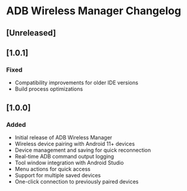 # ADB Wireless Manager Changelog

## [Unreleased]

## [1.0.1]
### Fixed
- Compatibility improvements for older IDE versions
- Build process optimizations

## [1.0.0]
### Added
- Initial release of ADB Wireless Manager
- Wireless device pairing with Android 11+ devices
- Device management and saving for quick reconnection
- Real-time ADB command output logging
- Tool window integration with Android Studio
- Menu actions for quick access
- Support for multiple saved devices
- One-click connection to previously paired devices